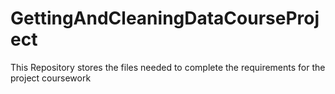 GettingAndCleaningDataCourseProject
===================================

This Repository stores the files needed to complete the requirements for the project coursework
